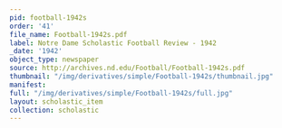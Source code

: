 ```yaml
---
pid: football-1942s
order: '41'
file_name: Football-1942s.pdf
label: Notre Dame Scholastic Football Review - 1942
_date: '1942'
object_type: newspaper
source: http://archives.nd.edu/Football/Football-1942s.pdf
thumbnail: "/img/derivatives/simple/Football-1942s/thumbnail.jpg"
manifest:
full: "/img/derivatives/simple/Football-1942s/full.jpg"
layout: scholastic_item
collection: scholastic
---
```

